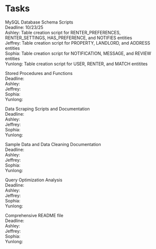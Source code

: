 # Tasks  
MySQL Database Schema Scripts  
Deadline: 10/23/25  
Ashley: Table creation script for RENTER_PREFERENCES, RENTER_SETTINGS, HAS_PREFERENCE, and NOTIFIES entities  
Jeffrey: Table creation script for PROPERTY, LANDLORD, and ADDRESS entities  
Sophia: Table creation script for NOTIFICATION, MESSAGE, and REVIEW entities  
Yunlong: Table creation script for USER, RENTER, and MATCH entitites  

Stored Procedures and Functions  
Deadline:  
Ashley:  
Jeffrey:  
Sophia:  
Yunlong:  
  
Data Scraping Scripts and Documentation  
Deadline:  
Ashley:  
Jeffrey:  
Sophia:  
Yunlong:  
  
Sample Data and Data Cleaning Documentation  
Deadline:  
Ashley:  
Jeffrey:  
Sophia:  
Yunlong:  
  
Query Optimization Analysis  
Deadline:  
Ashley:  
Jeffrey:  
Sophia:  
Yunlong:  
  
Comprehensive README file  
Deadline:  
Ashley:  
Jeffrey:  
Sophia:  
Yunlong:  
